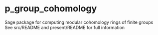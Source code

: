 # p_group_cohomology
Sage package for computing modular cohomology rings of finite groups 
See src/README and present/README for full information
